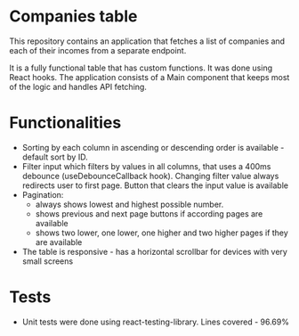 # Companies table

This repository contains an application that fetches a list of companies and each of their incomes from a separate endpoint.

It is a fully functional table that has custom functions. It was done using React hooks. The application consists of a Main component that keeps most of the logic and handles API fetching.

# Functionalities
 - Sorting by each column in ascending or descending order is available - default sort by ID. 
 - Filter input which filters by values in all columns, that uses a 400ms debounce (useDebounceCallback hook). Changing filter value always redirects user to first page. Button that clears the input value is available
 - Pagination: 
   - always shows lowest and highest possible number. 
   - shows previous and next page buttons if according pages are available
   - shows two lower, one lower, one higher and two higher pages if they are available
- The table is responsive - has a horizontal scrollbar for devices with very small screens
 
# Tests

 - Unit tests were done using react-testing-library. Lines covered - 96.69%